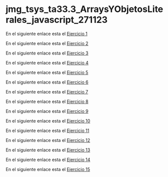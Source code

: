# jmg_tsys_ta33.3_ArraysYObjetosLiterales_javascript_271123

En el siguiente enlace esta el [Ejercicio 1](https://jordimall.github.io/jmg_tsys_ta33.3_ArraysYObjetosLiterales_javascript_271123/Ejercicio01/)

En el siguiente enlace esta el [Ejercicio 2](https://jordimall.github.io/jmg_tsys_ta33.3_ArraysYObjetosLiterales_javascript_271123/Ejercicio02/)

En el siguiente enlace esta el [Ejercicio 3](https://jordimall.github.io/jmg_tsys_ta33.3_ArraysYObjetosLiterales_javascript_271123/Ejercicio03/)

En el siguiente enlace esta el [Ejercicio 4](https://jordimall.github.io/jmg_tsys_ta33.3_ArraysYObjetosLiterales_javascript_271123/Ejercicio04/)

En el siguiente enlace esta el [Ejercicio 5](https://jordimall.github.io/jmg_tsys_ta33.3_ArraysYObjetosLiterales_javascript_271123/Ejercicio05/)

En el siguiente enlace esta el [Ejercicio 6](https://jordimall.github.io/jmg_tsys_ta33.3_ArraysYObjetosLiterales_javascript_271123/Ejercicio06/)

En el siguiente enlace esta el [Ejercicio 7](https://jordimall.github.io/jmg_tsys_ta33.3_ArraysYObjetosLiterales_javascript_271123/Ejercicio07/)

En el siguiente enlace esta el [Ejercicio 8](https://jordimall.github.io/jmg_tsys_ta33.3_ArraysYObjetosLiterales_javascript_271123/Ejercicio08/)

En el siguiente enlace esta el [Ejercicio 9](https://jordimall.github.io/jmg_tsys_ta33.3_ArraysYObjetosLiterales_javascript_271123/Ejercicio09/)

En el siguiente enlace esta el [Ejercicio 10](https://jordimall.github.io/jmg_tsys_ta33.3_ArraysYObjetosLiterales_javascript_271123/Ejercicio10/)

En el siguiente enlace esta el [Ejercicio 11](https://jordimall.github.io/jmg_tsys_ta33.3_ArraysYObjetosLiterales_javascript_271123/Ejercicio11/)

En el siguiente enlace esta el [Ejercicio 12](https://jordimall.github.io/jmg_tsys_ta33.3_ArraysYObjetosLiterales_javascript_271123/Ejercicio12/)

En el siguiente enlace esta el [Ejercicio 13](https://jordimall.github.io/jmg_tsys_ta33.3_ArraysYObjetosLiterales_javascript_271123/Ejercicio13/)

En el siguiente enlace esta el [Ejercicio 14](https://jordimall.github.io/jmg_tsys_ta33.3_ArraysYObjetosLiterales_javascript_271123/Ejercicio14/)

En el siguiente enlace esta el [Ejercicio 15](https://jordimall.github.io/jmg_tsys_ta33.3_ArraysYObjetosLiterales_javascript_271123/Ejercicio15/)
